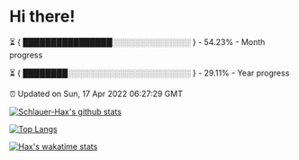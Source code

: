 # Hi there!

⏳ { ████████████████░░░░░░░░░░░░░░ } - 54.23% - Month progress

⏳ { ████████░░░░░░░░░░░░░░░░░░░░░░ } - 29.11% - Year progress

⏰ Updated on Sun, 17 Apr 2022 06:27:29 GMT


[![Schlauer-Hax's github stats](https://github-readme-stats.vercel.app/api?username=Schlauer-Hax&show_icons=true&theme=dark&count_private=true)](https://github.com/Schlauer-Hax)


[![Top Langs](https://github-readme-stats.vercel.app/api/top-langs/?username=Schlauer-Hax&layout=compact&theme=dark)](https://github.com/Schlauer-Hax?tab=repositories)


[![Hax's wakatime stats](https://github-readme-stats.vercel.app/api/wakatime?username=Hax&theme=dark)](https://wakatime.com/@Hax)

